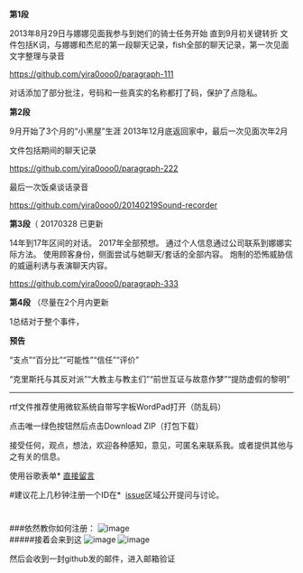 


<b>第1段</b>

2013年8月29日与娜娜见面我参与到她们的骑士任务开始
直到9月初关键转折
文件包括K词，与娜娜和杰尼的第一段聊天记录，fish全部的聊天记录，第一次见面文字整理与录音

https://github.com/yira0ooo0/paragraph-111


对话添加了部分批注，号码和一些真实的名称都打了码，保护了点隐私。




<b>第2段</b>

9月开始了3个月的“小黑屋”生涯 2013年12月底返回家中，最后一次见面次年2月 


文件包括期间的聊天记录

https://github.com/yira0ooo0/paragraph-222

最后一次饭桌谈话录音

https://github.com/yira0ooo0/20140219Sound-recorder




<b>第3段</b>（ 20170328 已更新



14年到17年区间的对话。
2017年全部预想。
通过个人信息通过公司联系到娜娜实际方法。
使用顾客身份，侧面尝试与她聊天/套话的全部内容。
炮制的恐怖威胁信的威逼利诱与表演聊天内容。


https://github.com/yira0ooo0/paragraph-333




<b>第4段</b> 
（尽量在2个月内更新

1总结对于整个事件，


<b>预告</b> 

“支点”“百分比”“可能性”“信任”“评价”

“克里斯托与其反对派”“大教主与教主们”“前世互证与故意作梦”“提防虚假的黎明”


------------------------------------------------------------

rtf文件推荐使用微软系统自带写字板WordPad打开（防乱码）

点击唯一绿色按钮然后点击Download ZIP（打包下载）


接受任何，观点，想法，欢迎各种感知，意见，可匿名来联系我。或者提供其他与之有关的信息。

使用谷歌表单*  [直接留言](https://goo.gl/forms/QTM1ej7y2985G5qX2)


#建议花上几秒钟注册一个ID在*  [issue](https://github.com/yira0ooo0/qishirenwu2013/issues)区域公开提问与讨论。

#
#
#



















###依然教你如何注册：
![image](https://github.com/bringbird/myFirstRespository/raw/master/image/1.png)<br>
#####接着会来到这
![image](https://github.com/bringbird/myFirstRespository/raw/master/image/2.png)
![image](https://github.com/bringbird/myFirstRespository/raw/master/image/3.png)<br>

然后会收到一封github发的邮件，进入邮箱验证
